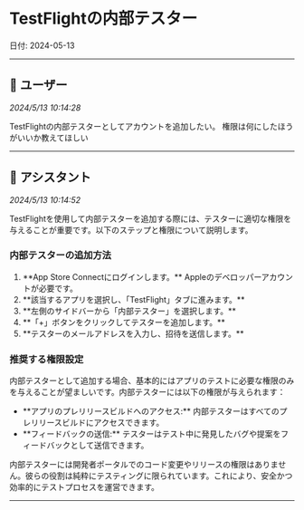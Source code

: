 # TestFlightの内部テスター

日付: 2024-05-13

---

## 👤 ユーザー
*2024/5/13 10:14:28*

TestFlightの内部テスターとしてアカウントを追加したい。
権限は何にしたほうがいいか教えてほしい

---

## 🤖 アシスタント
*2024/5/13 10:14:52*

TestFlightを使用して内部テスターを追加する際には、テスターに適切な権限を与えることが重要です。以下のステップと権限について説明します。

### 内部テスターの追加方法
1. \*\*App Store Connectにログインします。\*\* Appleのデベロッパーアカウントが必要です。
2. \*\*該当するアプリを選択し、「TestFlight」タブに進みます。\*\*
3. \*\*左側のサイドバーから「内部テスター」を選択します。\*\*
4. \*\*「+」ボタンをクリックしてテスターを追加します。\*\*
5. \*\*テスターのメールアドレスを入力し、招待を送信します。\*\*

### 推奨する権限設定
内部テスターとして追加する場合、基本的にはアプリのテストに必要な権限のみを与えることが望ましいです。内部テスターには以下の権限が与えられます：

- \*\*アプリのプレリリースビルドへのアクセス:\*\* 内部テスターはすべてのプレリリースビルドにアクセスできます。
- \*\*フィードバックの送信:\*\* テスターはテスト中に発見したバグや提案をフィードバックとして送信できます。

内部テスターには開発者ポータルでのコード変更やリリースの権限はありません。彼らの役割は純粋にテスティングに限られています。これにより、安全かつ効率的にテストプロセスを運営できます。

---
